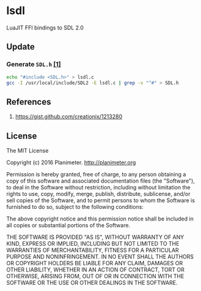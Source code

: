 # lsdl
LuaJIT FFI bindings to SDL 2.0

## Update

### Generate `SDL.h` [[1]](https://github.com/Planimeter/lsdl#references)

```bash
echo "#include <SDL.h>" > lsdl.c
gcc -I /usr/local/include/SDL2 -E lsdl.c | grep -v "^#" > SDL.h
```

## References

1. https://gist.github.com/creationix/1213280

## License

The MIT License

Copyright (c) 2016 Planimeter. http://planimeter.org

Permission is hereby granted, free of charge, to any person obtaining a copy
of this software and associated documentation files (the "Software"), to deal
in the Software without restriction, including without limitation the rights
to use, copy, modify, merge, publish, distribute, sublicense, and/or sell
copies of the Software, and to permit persons to whom the Software is
furnished to do so, subject to the following conditions:

The above copyright notice and this permission notice shall be included in
all copies or substantial portions of the Software.

THE SOFTWARE IS PROVIDED "AS IS", WITHOUT WARRANTY OF ANY KIND, EXPRESS OR
IMPLIED, INCLUDING BUT NOT LIMITED TO THE WARRANTIES OF MERCHANTABILITY,
FITNESS FOR A PARTICULAR PURPOSE AND NONINFRINGEMENT. IN NO EVENT SHALL THE
AUTHORS OR COPYRIGHT HOLDERS BE LIABLE FOR ANY CLAIM, DAMAGES OR OTHER
LIABILITY, WHETHER IN AN ACTION OF CONTRACT, TORT OR OTHERWISE, ARISING FROM,
OUT OF OR IN CONNECTION WITH THE SOFTWARE OR THE USE OR OTHER DEALINGS IN
THE SOFTWARE.
